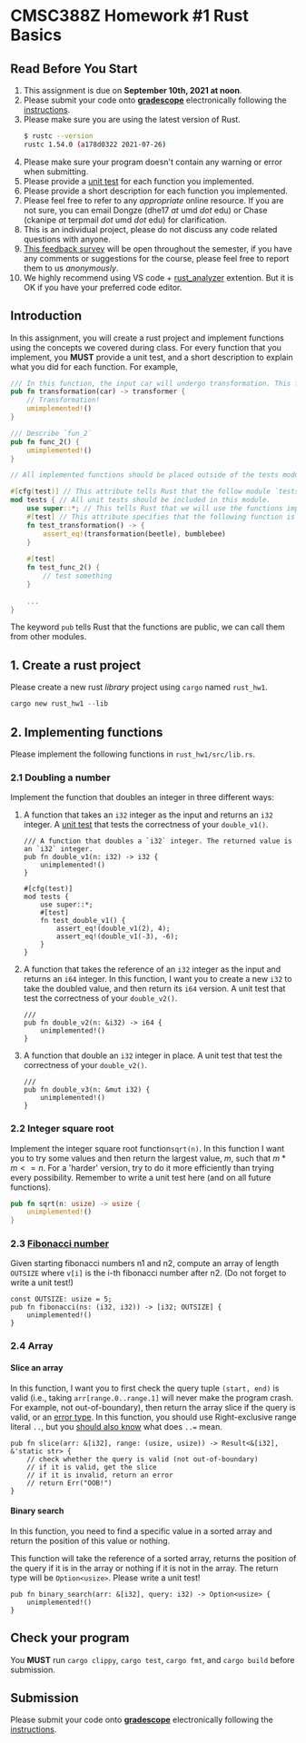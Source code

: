 CMSC388Z Homework #1
Rust Basics
===

## Read Before You Start
1. This assignment is due on **September 10th, 2021 at noon**.
2. Please submit your code onto [**gradescope**](https://www.gradescope.com/courses/291105) electronically following the [instructions](https://help.gradescope.com/article/ccbpppziu9-student-submit-work).
3. Please make sure you are using the latest version of Rust.
    ```bash
    $ rustc --version
    rustc 1.54.0 (a178d0322 2021-07-26)
    ```
4. Please make sure your program doesn't contain any warning or error when submitting.
5. Please provide a [unit test](https://doc.rust-lang.org/book/ch11-01-writing-tests.html) for each function you implemented.
6. Please provide a short description for each function you implemented. 
7. Please feel free to refer to any *appropriate* online resource. If you are not sure, you can email Dongze (dhe17 *at* umd *dot* edu) or Chase (ckanipe *at* terpmail *dot* umd *dot* edu) for clarification.
8. This is an individual project, please do not discuss any code related questions with anyone.
9. [This feedback survey](https://forms.gle/kon3fKNB8qyXf2AB9) will be open throughout the semester, if you have any comments or suggestions for the course, please feel free to report them to us *anonymously*. 
10. We highly recommend using VS code + [rust_analyzer](https://marketplace.visualstudio.com/items?itemName=matklad.rust-analyzer) extention. But it is OK if you have your preferred code editor.
## Introduction

In this assignment, you will create a rust project and implement functions using the concepts we covered during class. For every function that you implement, you **MUST** provide a unit test, and a short description to explain what you did for each function. For example,

```rust
/// In this function, the input car will undergo transformation. This funtion will return a transformer.
pub fn transformation(car) -> transformer {
    // Transformation!
    umimplemented!()
}

/// Describe `fun_2`
pub fn func_2() {
    umimplemented!()
}

// All implemented functions should be placed outside of the tests module `mod tests{}`

#[cfg(test)] // This attribute tells Rust that the follow module `tests` is used for testing.
mod tests { // All unit tests should be included in this module.
    use super::*; // This tells Rust that we will use the functions implemented above.
    #[test] // This attribute specifies that the following function is a unit test.
    fn test_transformation() -> {
        assert_eq!(transformation(beetle), bumblebee)
    }
    
    #[test]
    fn test_func_2() {
        // test something
    }
    
    ...
}
```

The keyword `pub` tells Rust that the functions are public, we can call them from other modules.


## 1. Create a rust project

Please create a new rust _library_ project using `cargo` named `rust_hw1`. 

```rust
cargo new rust_hw1 --lib
```

## 2. Implementing functions
Please implement the following functions in `rust_hw1/src/lib.rs`.  

### 2.1 Doubling a number
Implement the function that doubles an integer in three different ways:
1. A function that takes an `i32` integer as the input and returns an `i32` integer. A [unit test](https://doc.rust-lang.org/book/ch11-01-writing-tests.html) that tests the correctness of your `double_v1()`.
    ```rust=
    /// A function that doubles a `i32` integer. The returned value is an `i32` integer.
    pub fn double_v1(n: i32) -> i32 {
        unimplemented!()
    }
    
    #[cfg(test)]
    mod tests {
        use super::*;
        #[test]
        fn test_double_v1() {
            assert_eq!(double_v1(2), 4);
            assert_eq!(double_v1(-3), -6);    
        }
    }
    ```
2. A function that takes the reference of an `i32` integer as the input and returns an `i64` integer. In this function, I want you to create a new `i32` to take the doubled value, and then return its `i64` version. A unit test that test the correctness of your `double_v2()`.
    ```rust=
    ///
    pub fn double_v2(n: &i32) -> i64 {
        unimplemented!()
    }
    ```
3. A function that double an `i32` integer in place. A unit test that test the correctness of your `double_v2()`.
    ```rust=
    ///
    pub fn double_v3(n: &mut i32) {
        unimplemented!()
    }
    ```

### 2.2 Integer square root


Implement the integer square root function`sqrt(n)`. In this function I want you to try some values and then return the largest value, $m$, such that $m * m <= n$. For a 'harder' version, try to do it more efficiently than trying every possibility. Remember to write a unit test here (and on all future functions).

```rust
pub fn sqrt(n: usize) -> usize {
    unimplemented!()
}
```

### 2.3 [Fibonacci number](https://en.wikipedia.org/wiki/Fibonacci_number)


Given starting fibonacci numbers n1 and n2, compute an array of length `OUTSIZE` where `v[i]` is the i-th fibonacci number after n2. (Do not forget to write a unit test!)

```rust=
const OUTSIZE: usize = 5;
pub fn fibonacci(ns: (i32, i32)) -> [i32; OUTSIZE] {
    unimplemented!()
}
```

### 2.4 Array

#### Slice an array

In this function, I want you to first check the query tuple `(start, end)` is valid (i.e., taking `arr[range.0..range.1]` will never make the program crash. For example, not out-of-boundary), then return the array slice if the query is valid, or an [error type](https://learning-rust.github.io/docs/e3.option_and_result.html#ok-err-for-Result-types). In this function, you should use Right-exclusive range literal `..`, but you [should also know](https://doc.rust-lang.org/book/appendix-02-operators.html) what does `..=` mean.

```rust=
pub fn slice(arr: &[i32], range: (usize, usize)) -> Result<&[i32], &'static str> {
    // check whether the query is valid (not out-of-boundary)
    // if it is valid, get the slice
    // if it is invalid, return an error
    // return Err("OOB!")
}

```

#### Binary search

In this function, you need to find a specific value in a sorted array and return the position of this value or nothing.

This function will take the reference of a sorted array, returns the position of the query if it is in the array or nothing if it is not in the array. The return type will be `Option<usize>`. Please write a unit test!

```rust=
pub fn binary_search(arr: &[i32], query: i32) -> Option<usize> {
    unimplemented!()
}
```

## Check your program

You **MUST** run `cargo clippy`, `cargo test`, `cargo fmt`, and `cargo build` before submission.

## Submission

Please submit your code onto [**gradescope**](https://www.gradescope.com/courses/291105) electronically following the [instructions](https://help.gradescope.com/article/ccbpppziu9-student-submit-work).

